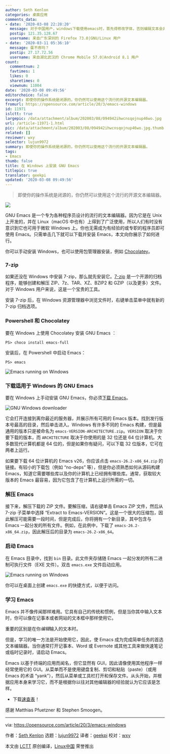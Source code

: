 ```yaml
---
author: Seth Kenlon
categories: 桌面应用
comments_data:
- date: '2020-03-08 22:28:20'
  message: 对于中国用户，windows下载使用emacs时，首先得修改字体，否则编辑文本会非常的卡。
  postip: 121.35.128.67
  username: 来自广东深圳的 Firefox 73.0|GNU/Linux 用户
- date: '2020-03-11 05:36:10'
  message: 蛋不疼吗？
  postip: 27.17.72.56
  username: 来自湖北武汉的 Chrome Mobile 57.0|Android 8.1 用户
count:
  commentnum: 2
  favtimes: 1
  likes: 0
  sharetimes: 0
  viewnum: 11004
date: '2020-03-08 09:49:56'
editorchoice: false
excerpt: 即使你的操作系统是闭源的，你仍然可以使用这个流行的开源文本编辑器。
fromurl: https://opensource.com/article/20/3/emacs-windows
id: 11971
islctt: true
largepic: /data/attachment/album/202003/08/094942ihwcnsqojnup46wo.jpg
url: /article-11971-1.html
pic: /data/attachment/album/202003/08/094942ihwcnsqojnup46wo.jpg.thumb.jpg
related: []
reviewer: wxy
selector: lujun9972
summary: 即使你的操作系统是闭源的，你仍然可以使用这个流行的开源文本编辑器。
tags:
- Emacs
thumb: false
title: 在 Windows 上安装 GNU Emacs
titlepic: true
translator: geekpi
updated: '2020-03-08 09:49:56'
---
```



> 
> 即使你的操作系统是闭源的，你仍然可以使用这个流行的开源文本编辑器。
> 
> 
> 


![](/data/attachment/album/202003/08/094942ihwcnsqojnup46wo.jpg)


GNU Emacs 是一个专为各种程序员设计的流行的文本编辑器。因为它是在 Unix 上开发的，并在 Linux（macOS 中也有）上得到了广泛使用，所以人们有时没有意识到它也可用于微软 Windows 上。你也无需成为有经验的或专职的程序员即可使用 Emacs。只需单击几下就可以下载并安装 Emacs，本文向你展示了如何进行。


你可以手动安装 Windows，也可以使用包管理器安装，例如 [Chocolatey](https://github.com/chocolatey/choco)。


### 7-zip


如果还没在 Windows 中安装 7-zip，那么就先安装它。[7-zip](https://www.7-zip.org/) 是一个开源的归档程序，能够创建和解压 ZIP、7z、TAR、XZ、BZIP2 和 GZIP（以及更多）文件。对于 Windows 用户来说，这是一个宝贵的工具。


安装 7-zip 后，在 Windows 资源管理器中浏览文件时，右键单击菜单中就有新的 7-zip 归档选项。


### Powershell 和 Chocolatey


要在 Windows 上使用 Chocolatey 安装 GNU Emacs ：



```
PS> choco install emacs-full
```

安装后，在 Powershell 中启动 Emacs：



```
PS> emacs
```

![Emacs running on Windows](/data/attachment/album/202003/08/095003trrs44wcdjymmpar.jpg "Emacs running on Windows")


### 下载适用于 Windows 的 GNU Emacs


要在 Windows 上手动安装 GNU Emacs，你必须[下载 Emacs](https://www.gnu.org/software/emacs/download.html)。


![GNU Windows downloader](/data/attachment/album/202003/08/095006cbbo56nnnqa6tn6u.jpg "GNU Windows downloader")


它会打开连接到离你最近的服务器，并展示所有可用的 Emacs 版本。找到发行版本号最高的目录，然后单击进入。Windows 有许多不同的 Emacs 构建，但是最通用的版本只是被命名为 `emacs-VERSION-ARCHITECTURE.zip`。`VERSION` 取决于你要下载的版本，而 `ARCHITECTURE` 取决于你使用的是 32 位还是 64 位计算机。大多数现代计算机都是 64 位的，但是如果你有疑问，可以下载 32 位版本，它可在两者上运行。


如果要下载 64 位计算机的 Emacs v26，你应该点击 `emacs-26.2-x86_64.zip` 的链接。有较小的下载包（例如 “no-deps” 等），但是你必须熟悉如何从源码构建 Emacs，知道它需要哪些库以及你的计算机上已经拥有哪些库。通常，获取较大版本的 Emacs 最容易，因为它包含了在计算机上运行所需的一切。


### 解压 Emacs


接下来，解压下载的 ZIP 文件。要解压缩，请右键单击 Emacs ZIP 文件，然后从 7-zip 子菜单中选择 “Extract to Emacs-VERSION”。这是一个很大的压缩包，因此解压可能需要一段时间，但是完成后，你将拥有一个新目录，其中包含与 Emacs 一起分发的所有文件。例如，在此例中，下载了 `emacs-26.2-x86_64.zip`，因此解压后的目录为 `emacs-26.2-x86_64`。


### 启动 Emacs


在 Emacs 目录中，找到 `bin` 目录。此文件夹存储随 Emacs 一起分发的所有二进制可执行文件（EXE 文件）。双击 `emacs.exe` 文件启动应用。


![Emacs running on Windows](/data/attachment/album/202003/08/095010s3fvbnhljpnl1hiy.jpg "Emacs running on Windows")


你可以在桌面上创建 `emacs.exe` 的快捷方式，以便于访问。


### 学习 Emacs


Emacs 并不像传闻那样难用。它具有自己的传统和惯例，但是当你其中输入文本时，你可以像在记事本或者网站的文本框中那样使用它。


重要的区别是在你*编辑*输入的文本时。


但是，学习的唯一方法是开始使用它，因此，使 Emacs 成为完成简单任务的首选文本编辑器。当你通常打开记事本、Word 或 Evernote 或其他工具来做快速笔记或临时记录时，请启动 Emacs。


Emacs 以基于终端的应用而闻名，但它显然有 GUI，因此请像使用其他程序一样经常使用它的 GUI。从菜单而不是使用键盘复制、剪切和粘贴（paste）（或用 Emacs 的术语 “yank”），然后从菜单或工具栏打开和保存文件。从头开始，并根据应用本身来学习它，而不是根据你以往对其他编辑器的经验就认为它应该是怎样。


* 下载[速查表](https://opensource.com/downloads/emacs-cheat-sheet)！


感谢 Matthias Pfuetzner 和 Stephen Smoogen。




---


via: <https://opensource.com/article/20/3/emacs-windows>


作者：[Seth Kenlon](https://opensource.com/users/seth) 选题：[lujun9972](https://github.com/lujun9972) 译者：[geekpi](https://github.com/geekpi) 校对：[wxy](https://github.com/wxy)


本文由 [LCTT](https://github.com/LCTT/TranslateProject) 原创编译，[Linux中国](https://linux.cn/) 荣誉推出